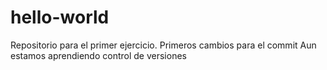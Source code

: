 # hello-world
Repositorio para el primer ejercicio.
Primeros cambios para el commit
Aun estamos aprendiendo control de versiones 


